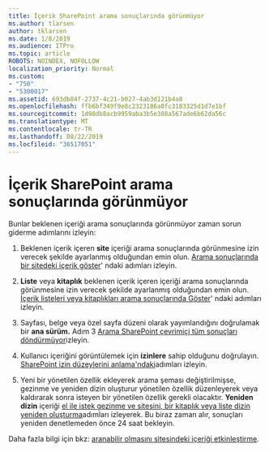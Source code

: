 ```yaml
---
title: İçerik SharePoint arama sonuçlarında görünmüyor
ms.author: tlarsen
author: tklarsen
ms.date: 1/8/2019
ms.audience: ITPro
ms.topic: article
ROBOTS: NOINDEX, NOFOLLOW
localization_priority: Normal
ms.custom:
- "750"
- "5300017"
ms.assetid: 693db84f-2737-4c21-b027-4ab3d121b4a8
ms.openlocfilehash: ffb6bf349f9e8c2323186a8fc3183325d1d7e1bf
ms.sourcegitcommit: 1d98db8acb9959aba3b5e308a567ade6b62da56c
ms.translationtype: MT
ms.contentlocale: tr-TR
ms.lasthandoff: 08/22/2019
ms.locfileid: "36517051"
---
```

# <a name="content-doesnt-appear-in-sharepoint-search-results"></a>İçerik SharePoint arama sonuçlarında görünmüyor

Bunlar beklenen içeriği arama sonuçlarında görünmüyor zaman sorun giderme adımlarını izleyin:
  
1. Beklenen içerik içeren **site** içeriği arama sonuçlarında görünmesine izin verecek şekilde ayarlanmış olduğundan emin olun. [Arama sonuçlarında bir sitedeki içerik göster](https://docs.microsoft.com/sharepoint/make-site-content-searchable#show-content-on-a-site-in-search-results)' ndaki adımları izleyin.

2. **Liste** veya **kitaplık** beklenen içerik içeren içeriği arama sonuçlarında görünmesine izin verecek şekilde ayarlanmış olduğundan emin olun. [İçerik listeleri veya kitaplıkları arama sonuçlarında Göster](https://docs.microsoft.com/sharepoint/make-site-content-searchable#show-content-from-lists-or-libraries-in-search-results)' ndaki adımları izleyin.

3. Sayfası, belge veya özel sayfa düzeni olarak yayımlandığını doğrulamak bir **ana sürüm.** Adım 3 [Arama SharePoint çevrimiçi tüm sonuçları döndürmüyor](https://go.microsoft.com/fwlink/?linkid=874525)izleyin.

4. Kullanıcı içeriğini görüntülemek için **izinlere** sahip olduğunu doğrulayın. [SharePoint izin düzeylerini anlama'ndaki](https://docs.microsoft.com/sharepoint/understanding-permission-levels)adımları izleyin.
    
5. Yeni bir yönetilen özellik ekleyerek arama şeması değiştirilmişse, gezinme ve yeniden dizin oluşturur yönetilen özellik düzenleyerek veya kaldırarak sonra isteyen bir yönetilen özellik gerekli olacaktır. **Yeniden dizin** içeriği [el ile istek gezinme ve sitesini, bir kitaplık veya liste dizin yeniden oluşturma](https://docs.microsoft.com/sharepoint/crawl-site-content)adımları izleyerek. Bu biraz zaman alır, sonuçları yeniden denetlemeden önce 24 saat bekleyin.

Daha fazla bilgi için bkz: [aranabilir olmasını sitesindeki içeriği etkinleştirme](https://docs.microsoft.com/sharepoint/make-site-content-searchable). 
  
